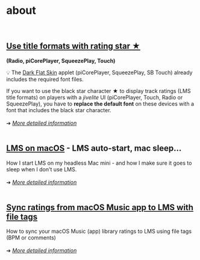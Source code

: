 about
====
<br>

## [Use title formats with rating star ★ ](https://github.com/AF-1/sobras/tree/main/lms-jivelite-change-font)
**(Radio, piCorePlayer, SqueezePlay, Touch)**

💡️ The [Dark Flat Skin](https://github.com/AF-1/jivelite-darkflatskin#dark-flat-skin) applet (piCorePlayer, SqueezePlay, SB Touch) already includes the required font files.<br>

If you want to use the black star character ★ to display track ratings (LMS title formats) on players with a *jivelite* UI (piCorePlayer, Touch, Radio or SqueezePlay), you have to **replace the default font** on these devices with a font that includes the black star character.
<br><br>
➔ [*More detailed information*](https://github.com/AF-1/sobras/tree/main/lms-jivelite-change-font)
<br><br>

## [LMS on macOS](https://github.com/AF-1/sobras/tree/main/lms-on-macos) - LMS auto-start, mac sleep...

How I start LMS on my headless Mac mini - and how I make sure it goes to sleep when I don't use LMS.
<br><br>
➔ [*More detailed information*](https://github.com/AF-1/sobras/tree/main/lms-on-macos)
<br><br>

## [Sync ratings from macOS Music app to LMS with file tags](https://github.com/AF-1/sobras/tree/main/lms-ratings-sync-file-tags)

How to sync your macOS Music (app) library ratings to LMS using file tags (BPM or comments)
<br><br>
➔ [*More detailed information*](https://github.com/AF-1/sobras/tree/main/lms-ratings-sync-file-tags)
<br><br>
